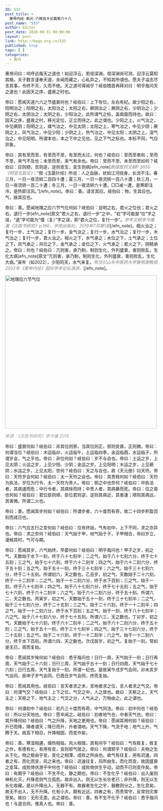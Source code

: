 ```yaml
---
ID: 533
post_title: >
  黄帝内经·素问·六微旨大论篇第六十八
post_name: "533"
author: Editor
post_date: 2020-08-31 00:00:00
layout: post
link: http://kege.org.cn/533
published: true
tags: [ ]
categories:
  - 素问
---
```

黄帝问曰：呜呼远哉天之道也！如迎浮云，若视深渊，视深渊尚可测，迎浮云莫知其极。夫子数言谨奉天道，余闻而藏之，心私异之，不知其所谓也。愿夫子溢志尽言其事，令终不灭，久而不绝。天之道可得闻乎？岐伯稽首再拜对曰：明乎哉问天之道也！此因天之序，盛衰之时也。

帝曰：愿闻天道六六之节盛衰何也？岐伯曰：上下有位，左右有纪。故少阳之右，阳明治之；阳明之右，太阳治之；太阳之右，厥阴治之；厥阴之右，少阴治之；少阴之右，太阴治之；太阴之右，少阳治之。此所谓气之标，盖南面而待也。故曰：因天之序，盛衰之时，移光定位，正立而待之。此之谓也。少阳之上，火气治之，中见厥阴；阳明之上，燥气治之，中见太阴；太阳之上，寒气治之，中见少阴；厥阴之上，风气治之，中见少阳；少阴之上，热气治之，中见太阳；太阴之上，湿气治之，中见阳明。所谓本也，本之下中之见也，见之下气之标也。本标不同，气应异象。

帝曰：其有至而至，有至而不至，有至而太过，何也？岐伯曰：至而至者和；至而不至，来气不及也；未至而至，来气有余也。帝曰：至而不至、未至而至如何？岐伯曰：应则顺，否则逆，逆则变生，变生则病[efn_note]<span style="color: #808080;"><em>敦煌医药文献P.3655《明堂五脏论》</em></span>：“按《玉匮针经》所说：人之血脉，状如江河绕身，长流不注。春三月，一日一夜流转二百四十遭；夏三月，一日一夜流转一百八十遭；秋三月，一日一夜流转一百二十遭；冬三月，一日一夜流转六十遭。□□减一遭，是寒即注冷，是热即注风。”[/efn_note]。帝曰：善。请言其应。岐伯曰：物，生其应也。气，脉其应也。

帝曰：善。愿闻地理之应六节气位何如？岐伯曰：显明之右，君火之位也；君火之右，退行一步[efn_note]原文“君火之右，退行一步”之中，“右”字可能是“位”字之误，“退”字可能为“復（复）”字之误，即“君火之位，复行一步”。<span style="color: #808080;"><em>参考文献李今庸著《古医书研究》p.166，学苑出版社，2019年7月第1版</em></span>[/efn_note]，相火治之；复行一步，土气治之；复行一步，金气治之；复行一步，水气治之；复行一步，木气治之；复行一步，君火治之。相火之下，水气承之；水位之下，土气承之；土位之下，风气承之；风位之下，金气承之；金位之下，火气承之；君火之下，阴精承之。帝曰：何也？岐伯曰：亢则害，承乃制，制则生化，外列盛衰，害则败乱，生化大病[efn_note]原文“亢则害，承乃制，制则生化，外列盛衰，害则败乱，生化大病。”寅年（如2022），少阳司天，水气来复。<span style="color: #808080;"><em>熊注引山东中医药大学鲁明源教授2022年《黄帝内经》国际学术论坛演讲。</em></span>[/efn_note]。

<img class="alignnone size-full wp-image-2249" src="http://kege.org.cn/wp-content/uploads/2020/08/地理应六节气位示意图.jpg" alt="地理应六节气位" width="500" height="505" />

<span style="color: #999999;"><em>来源：《古医书研究》李今庸 2019</em></span>

帝曰：盛衰何如？岐伯曰：非其位则邪，当其位则正，邪则变甚，正则微。帝曰：何谓当位？岐伯曰：木运临卯，火运临午，土运临四季，金运临酉，水运临子，所谓岁会，气之平也。帝曰：非位何如？岐伯曰：岁不与会也。帝曰：土运之岁，上见太阴；火运之岁，上见少阳、少阴；金运之岁，上见阳明；木运之岁，上见厥阴；水运之岁，上见太阳，奈何？岐伯曰：天之与会也，故《天元册》曰天符。帝曰：天符岁会何如？岐伯曰：太一天符之会也。帝曰：其贵贱何如？岐伯曰：天符为执法，岁位为行令，太一天符为贵人。帝曰：邪之中也奈何？岐伯曰：中执法者，其病速而危；中行令者，其病徐而持；中贵人者，其病暴而死。帝曰：位之易也何如？岐伯曰：君位臣则顺，臣位君则逆，逆则其病近，其害速；顺则其病远，其害微。所谓二火也。

帝曰：善。愿闻其步何如？岐伯曰：所谓步者，六十度而有奇，故二十四步积盈百刻而成日也。

帝曰：六气应五行之变何如？岐伯曰：位有终始，气有初中，上下不同，求之亦异也。帝曰：求之奈何？岐伯曰：天气始于甲，地气始于子，子甲相合，命曰岁立，谨候其时，气可与期。

帝曰：愿闻其岁，六气始终，早晏何如？岐伯曰：明乎哉问也！甲子之岁，初之气，天数始于水下一刻，终于八十七刻半；二之气，始于八十七刻六分，终于七十五刻；三之气，始于七十六刻，终于六十二刻半；四之气，始于六十二刻六分，终于五十刻；五之气，始于五十一刻，终于三十七刻半；六之气，始于三十七刻六分，终于二十五刻。所谓初六，天之数也。乙丑岁，初之气，天数始于二十六刻，终于一十二刻半；二之气，始于一十二刻六分，终于水下百刻；三之气，始于一刻，终于八十七刻半；四之气，始于八十七刻六分，终于七十五刻；五之气，始于七十六刻，终于六十二刻半；六之气，始于六十二刻六分，终于五十刻。所谓六二，天之数也。丙寅岁，初之气，天数始于五十一刻，终于三十七刻半；二之气，始于三十七刻六分，终于二十五刻；三之气，始于二十六刻，终于一十二刻半；四之气，始于一十二刻六分，终于水下百刻；五之气，始于一刻，终于八十七刻半；六之气，始于八十七刻六分，终于七十五刻。所谓六三，天之数也。丁卯岁，初之气，天数始于七十六刻，终于六十二刻半；二之气，始于六十二刻六分，终于五十刻；三之气，始于五十一刻，终于三十七刻半；四之气，始于三十七刻六分，终于二十五刻；五之气，始于二十六刻，终于一十二刻半；六之气，始于一十二刻六分，终于水下百刻。所谓六四，天之数也。次戊辰岁，初之气，复始于一刻，常如是无已，周而复始。

帝曰：愿闻其岁候何如？岐伯曰：悉乎哉问也！日行一周，天气始于一刻；日行再周，天气始于二十六刻；日行三周，天气始于五十一刻；日行四周，天气始于七十六刻；日行五周，天气复始于一刻。所谓一纪也。是故寅午戌岁气会同，卯未亥岁气会同，辰申子岁气会同，巳酉丑岁气会同，终而复始。

帝曰：愿闻其用也。岐伯曰：言天者求之本，言地者求之位，言人者求之气交。帝曰：何谓气交？岐伯曰：上下之位，气交之中，人之居也。故曰：天枢之上，天气主之；天枢之下，地气主之；气交之分，人气从之，万物由之。此之谓也。

帝曰：何谓初中？岐伯曰：初凡三十度而有奇，中气同法。帝曰：初中何也？岐伯曰：所以分天地也。帝曰：愿卒闻之。岐伯曰：初者地气也，中者天气也。帝曰：其升降何如？岐伯曰：气之升降，天地之更用也。帝曰：愿闻其用何如？岐伯曰：升已而降，降者谓天；降已而升，升者谓地。天气下降，气流于地；地气上升，气腾于天。故高下相召，升降相因，而变作矣。

帝曰：善。寒湿相遘，燥热相临，风火相值，其有间乎？岐伯曰：气有胜复，胜复之作，有德有化，有用有变，变则邪气居之。帝曰：何谓邪乎？岐伯曰：夫物之生从于化，物之极由乎变，变化之相薄，成败之所由也。故气有往复，用有迟速，四者之有，而化而变，风之来也。帝曰：迟速往复，风所由生，而化而变，故因盛衰之变耳。成败倚伏游乎中何也？岐伯曰：成败倚伏生乎动，动而不已则变作矣。帝曰：有期乎？岐伯曰：不生不化，静之期也。帝曰：不生化乎？岐伯曰：出入废则神机化灭，升降息则气立孤危。故非出入，则无以生长壮老已；非升降，则无以生长化收藏。是以升降出入，无器不有。故器者生化之宇，器散则分之，生化息矣。故无不出入，无不升降。化有小大，期有近远，四者之有，而贵常守，反常则灾害至矣。故曰：无形无患。此之谓也。帝曰：善。有不生不化乎？岐伯曰：悉乎哉问也！与道合同，惟真人也。帝曰：善。